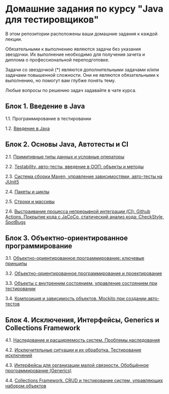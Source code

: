 # Домашние задания по курсу "Java для тестировщиков"

В этом репозитории расположены ваши домашние задания к каждой лекции. 

Обязательными к выполнению являются задачи без указания звездочки. Их выполнение необходимо для получения зачета и диплома о профессиональной переподготовке.

Задачи со звездочкой (*) являются дополнительными задачами и/или задачами повышенной сложности. Они не являются обязательными к выполнению, но помогут вам глубже понять тему.

Любые вопросы по решению задач задавайте в чате курса.

## Блок 1. Введение в Java

1.1. Программирование в тестировании

1.2. [Введение в Java](/JAVA_INTRO.md)


## Блок 2. Основы Java, Автотесты и CI

2.1. [Примитивные типы данных и условные операторы](/PRIMITIVES.md)

2.2. [Testability, авто-тесты, введение в ООП: объекты и методы](/TESTABILITY.md)

2.3. [Система сборки Maven, управление зависимостями, авто-тесты на JUnit5](/MAVEN.md)

2.4. [Пакеты и циклы](/CYCLES1.md)

2.5. [Строки и массивы](CYCLES2.md)

2.6. [Выстраивание процесса непрерывной интеграции (CI): Github Actions. Покрытие кода с JaCoCo, статический анализ кода: CheckStyle, SpotBugs](CICD.md)


## Блок 3. Объектно-ориентированное программирование

3.1. [Объектно-ориентированное программирование: ключевые принципы](OOP_PRINCIPLES.md)

3.2. [Объектно-ориентированное программирование и проектирование](OOP1.md)

3.3. [Объекты с внутренним состоянием, управление состоянием при тестировании](OOP_CONST.md)

3.4. [Композиция и зависимость объектов. Mockito при создании авто-тестов](MOCKITO.md)


## Блок 4. Исключения, Интерфейсы, Generics и Collections Framework

4.1. [Наследование и расширяемость систем. Проблемы наследования](INH.md)

4.2. [Исключительные ситуации и их обработка. Тестирование исключений](EXC.md)

4.3. [Интерфейсы для организации малой связности. Обобщённое программирование (Generics)](GENERICS.md)

4.4. [Collections Framework. CRUD и тестирование систем, управляющих набором объектов](COLLECTIONS.md)
